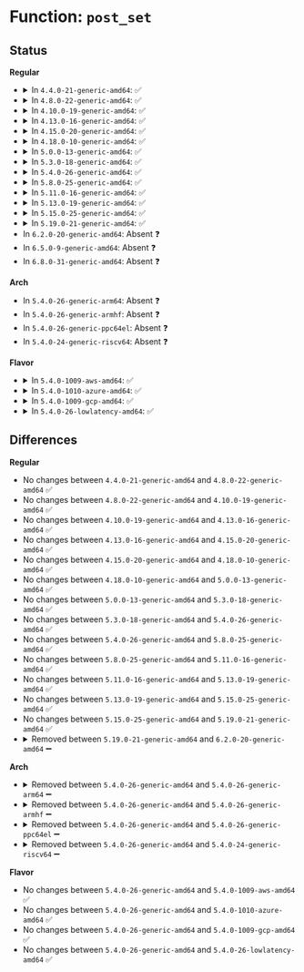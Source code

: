 # Function: <code>post_set</code>

## Status
<b>Regular</b>
<ul>
<li>
<details>
<summary>In <code>4.4.0-21-generic-amd64</code>: ✅</summary>

```c
void post_set()
```

```json
{
  "name": "post_set",
  "collision_type": "Unique Static",
  "inline_type": "No",
  "funcs": [
    {
      "addr": 18446744071579156720,
      "name": "post_set",
      "external": false,
      "loc": "arch/x86/kernel/cpu/mtrr/generic.c:762",
      "file": "arch/x86/kernel/cpu/mtrr/generic.c",
      "inline": "seen, unknown",
      "caller_inline": [],
      "caller_func": [
        "arch/x86/kernel/cpu/mtrr/generic.c:generic_set_all",
        "arch/x86/kernel/cpu/mtrr/generic.c:generic_set_mtrr",
        "arch/x86/kernel/cpu/mtrr/generic.c:get_mtrr_state"
      ]
    }
  ],
  "symbols": [
    {
      "addr": 18446744071579156720,
      "name": "post_set",
      "section": ".text",
      "bind": "STB_LOCAL",
      "size": 103
    }
  ]
}
```
</details>
</li>
<li>
<details>
<summary>In <code>4.8.0-22-generic-amd64</code>: ✅</summary>

```c
void post_set()
```

```json
{
  "name": "post_set",
  "collision_type": "Unique Static",
  "inline_type": "No",
  "funcs": [
    {
      "addr": 18446744071579156912,
      "name": "post_set",
      "external": false,
      "loc": "arch/x86/kernel/cpu/mtrr/generic.c:765",
      "file": "arch/x86/kernel/cpu/mtrr/generic.c",
      "inline": "seen, unknown",
      "caller_inline": [],
      "caller_func": [
        "arch/x86/kernel/cpu/mtrr/generic.c:generic_set_mtrr",
        "arch/x86/kernel/cpu/mtrr/generic.c:generic_set_all",
        "arch/x86/kernel/cpu/mtrr/generic.c:mtrr_bp_pat_init"
      ]
    }
  ],
  "symbols": [
    {
      "addr": 18446744071579156912,
      "name": "post_set",
      "section": ".text",
      "bind": "STB_LOCAL",
      "size": 103
    }
  ]
}
```
</details>
</li>
<li>
<details>
<summary>In <code>4.10.0-19-generic-amd64</code>: ✅</summary>

```c
void post_set()
```

```json
{
  "name": "post_set",
  "collision_type": "Unique Static",
  "inline_type": "No",
  "funcs": [
    {
      "addr": 18446744071579166208,
      "name": "post_set",
      "external": false,
      "loc": "arch/x86/kernel/cpu/mtrr/generic.c:765",
      "file": "arch/x86/kernel/cpu/mtrr/generic.c",
      "inline": "seen, unknown",
      "caller_inline": [],
      "caller_func": [
        "arch/x86/kernel/cpu/mtrr/generic.c:generic_set_mtrr",
        "arch/x86/kernel/cpu/mtrr/generic.c:generic_set_all",
        "arch/x86/kernel/cpu/mtrr/generic.c:mtrr_bp_pat_init"
      ]
    }
  ],
  "symbols": [
    {
      "addr": 18446744071579166208,
      "name": "post_set",
      "section": ".text",
      "bind": "STB_LOCAL",
      "size": 103
    }
  ]
}
```
</details>
</li>
<li>
<details>
<summary>In <code>4.13.0-16-generic-amd64</code>: ✅</summary>

```c
void post_set()
```

```json
{
  "name": "post_set",
  "collision_type": "Unique Static",
  "inline_type": "No",
  "funcs": [
    {
      "addr": 18446744071579166064,
      "name": "post_set",
      "external": false,
      "loc": "arch/x86/kernel/cpu/mtrr/generic.c:765",
      "file": "arch/x86/kernel/cpu/mtrr/generic.c",
      "inline": "seen, unknown",
      "caller_inline": [],
      "caller_func": [
        "arch/x86/kernel/cpu/mtrr/generic.c:generic_set_mtrr",
        "arch/x86/kernel/cpu/mtrr/generic.c:generic_set_all",
        "arch/x86/kernel/cpu/mtrr/generic.c:mtrr_bp_pat_init"
      ]
    }
  ],
  "symbols": [
    {
      "addr": 18446744071579166064,
      "name": "post_set",
      "section": ".text",
      "bind": "STB_LOCAL",
      "size": 103
    }
  ]
}
```
</details>
</li>
<li>
<details>
<summary>In <code>4.15.0-20-generic-amd64</code>: ✅</summary>

```c
void post_set()
```

```json
{
  "name": "post_set",
  "collision_type": "Unique Static",
  "inline_type": "No",
  "funcs": [
    {
      "addr": 18446744071579180768,
      "name": "post_set",
      "external": false,
      "loc": "arch/x86/kernel/cpu/mtrr/generic.c:765",
      "file": "arch/x86/kernel/cpu/mtrr/generic.c",
      "inline": "seen, unknown",
      "caller_inline": [],
      "caller_func": [
        "arch/x86/kernel/cpu/mtrr/generic.c:generic_set_mtrr",
        "arch/x86/kernel/cpu/mtrr/generic.c:generic_set_all",
        "arch/x86/kernel/cpu/mtrr/generic.c:mtrr_bp_pat_init"
      ]
    }
  ],
  "symbols": [
    {
      "addr": 18446744071579180768,
      "name": "post_set",
      "section": ".text",
      "bind": "STB_LOCAL",
      "size": 103
    }
  ]
}
```
</details>
</li>
<li>
<details>
<summary>In <code>4.18.0-10-generic-amd64</code>: ✅</summary>

```c
void post_set()
```

```json
{
  "name": "post_set",
  "collision_type": "Unique Static",
  "inline_type": "No",
  "funcs": [
    {
      "addr": 18446744071579192208,
      "name": "post_set",
      "external": false,
      "loc": "arch/x86/kernel/cpu/mtrr/generic.c:765",
      "file": "arch/x86/kernel/cpu/mtrr/generic.c",
      "inline": "seen, unknown",
      "caller_inline": [],
      "caller_func": [
        "arch/x86/kernel/cpu/mtrr/generic.c:generic_set_mtrr",
        "arch/x86/kernel/cpu/mtrr/generic.c:generic_set_all",
        "arch/x86/kernel/cpu/mtrr/generic.c:mtrr_bp_pat_init"
      ]
    }
  ],
  "symbols": [
    {
      "addr": 18446744071579192208,
      "name": "post_set",
      "section": ".text",
      "bind": "STB_LOCAL",
      "size": 103
    }
  ]
}
```
</details>
</li>
<li>
<details>
<summary>In <code>5.0.0-13-generic-amd64</code>: ✅</summary>

```c
void post_set()
```

```json
{
  "name": "post_set",
  "collision_type": "Unique Static",
  "inline_type": "No",
  "funcs": [
    {
      "addr": 18446744071579181648,
      "name": "post_set",
      "external": false,
      "loc": "arch/x86/kernel/cpu/mtrr/generic.c:765",
      "file": "arch/x86/kernel/cpu/mtrr/generic.c",
      "inline": "seen, unknown",
      "caller_inline": [],
      "caller_func": [
        "arch/x86/kernel/cpu/mtrr/generic.c:generic_set_mtrr",
        "arch/x86/kernel/cpu/mtrr/generic.c:generic_set_all",
        "arch/x86/kernel/cpu/mtrr/generic.c:mtrr_bp_pat_init"
      ]
    }
  ],
  "symbols": [
    {
      "addr": 18446744071579181648,
      "name": "post_set",
      "section": ".text",
      "bind": "STB_LOCAL",
      "size": 103
    }
  ]
}
```
</details>
</li>
<li>
<details>
<summary>In <code>5.3.0-18-generic-amd64</code>: ✅</summary>

```c
void post_set()
```

```json
{
  "name": "post_set",
  "collision_type": "Unique Static",
  "inline_type": "No",
  "funcs": [
    {
      "addr": 18446744071579194192,
      "name": "post_set",
      "external": false,
      "loc": "arch/x86/kernel/cpu/mtrr/generic.c:777",
      "file": "arch/x86/kernel/cpu/mtrr/generic.c",
      "inline": "seen, unknown",
      "caller_inline": [],
      "caller_func": [
        "arch/x86/kernel/cpu/mtrr/generic.c:generic_set_mtrr",
        "arch/x86/kernel/cpu/mtrr/generic.c:generic_set_all",
        "arch/x86/kernel/cpu/mtrr/generic.c:mtrr_bp_pat_init"
      ]
    }
  ],
  "symbols": [
    {
      "addr": 18446744071579194192,
      "name": "post_set",
      "section": ".text",
      "bind": "STB_LOCAL",
      "size": 103
    }
  ]
}
```
</details>
</li>
<li>
<details>
<summary>In <code>5.4.0-26-generic-amd64</code>: ✅</summary>

```c
void post_set()
```

```json
{
  "name": "post_set",
  "collision_type": "Unique Static",
  "inline_type": "No",
  "funcs": [
    {
      "addr": 18446744071579196496,
      "name": "post_set",
      "external": false,
      "loc": "arch/x86/kernel/cpu/mtrr/generic.c:777",
      "file": "arch/x86/kernel/cpu/mtrr/generic.c",
      "inline": "seen, unknown",
      "caller_inline": [],
      "caller_func": [
        "arch/x86/kernel/cpu/mtrr/generic.c:generic_set_mtrr",
        "arch/x86/kernel/cpu/mtrr/generic.c:generic_set_all",
        "arch/x86/kernel/cpu/mtrr/generic.c:mtrr_bp_pat_init"
      ]
    }
  ],
  "symbols": [
    {
      "addr": 18446744071579196496,
      "name": "post_set",
      "section": ".text",
      "bind": "STB_LOCAL",
      "size": 103
    }
  ]
}
```
</details>
</li>
<li>
<details>
<summary>In <code>5.8.0-25-generic-amd64</code>: ✅</summary>

```c
void post_set()
```

```json
{
  "name": "post_set",
  "collision_type": "Unique Static",
  "inline_type": "No",
  "funcs": [
    {
      "addr": 18446744071579217328,
      "name": "post_set",
      "external": false,
      "loc": "arch/x86/kernel/cpu/mtrr/generic.c:777",
      "file": "arch/x86/kernel/cpu/mtrr/generic.c",
      "inline": "seen, unknown",
      "caller_inline": [],
      "caller_func": [
        "arch/x86/kernel/cpu/mtrr/generic.c:generic_set_mtrr",
        "arch/x86/kernel/cpu/mtrr/generic.c:generic_set_all",
        "arch/x86/kernel/cpu/mtrr/generic.c:mtrr_bp_pat_init"
      ]
    }
  ],
  "symbols": [
    {
      "addr": 18446744071579217328,
      "name": "post_set",
      "section": ".text",
      "bind": "STB_LOCAL",
      "size": 103
    }
  ]
}
```
</details>
</li>
<li>
<details>
<summary>In <code>5.11.0-16-generic-amd64</code>: ✅</summary>

```c
void post_set()
```

```json
{
  "name": "post_set",
  "collision_type": "Unique Static",
  "inline_type": "No",
  "funcs": [
    {
      "addr": 18446744071579212048,
      "name": "post_set",
      "external": false,
      "loc": "arch/x86/kernel/cpu/mtrr/generic.c:777",
      "file": "arch/x86/kernel/cpu/mtrr/generic.c",
      "inline": "seen, unknown",
      "caller_inline": [],
      "caller_func": [
        "arch/x86/kernel/cpu/mtrr/generic.c:generic_set_mtrr",
        "arch/x86/kernel/cpu/mtrr/generic.c:generic_set_all",
        "arch/x86/kernel/cpu/mtrr/generic.c:mtrr_bp_pat_init"
      ]
    }
  ],
  "symbols": [
    {
      "addr": 18446744071579212048,
      "name": "post_set",
      "section": ".text",
      "bind": "STB_LOCAL",
      "size": 103
    }
  ]
}
```
</details>
</li>
<li>
<details>
<summary>In <code>5.13.0-19-generic-amd64</code>: ✅</summary>

```c
void post_set()
```

```json
{
  "name": "post_set",
  "collision_type": "Unique Static",
  "inline_type": "No",
  "funcs": [
    {
      "addr": 18446744071579214480,
      "name": "post_set",
      "external": false,
      "loc": "arch/x86/kernel/cpu/mtrr/generic.c:776",
      "file": "arch/x86/kernel/cpu/mtrr/generic.c",
      "inline": "seen, unknown",
      "caller_inline": [],
      "caller_func": [
        "arch/x86/kernel/cpu/mtrr/generic.c:generic_set_mtrr",
        "arch/x86/kernel/cpu/mtrr/generic.c:generic_set_mtrr",
        "arch/x86/kernel/cpu/mtrr/generic.c:generic_set_all",
        "arch/x86/kernel/cpu/mtrr/generic.c:mtrr_bp_pat_init"
      ]
    }
  ],
  "symbols": [
    {
      "addr": 18446744071579214480,
      "name": "post_set",
      "section": ".text",
      "bind": "STB_LOCAL",
      "size": 103
    }
  ]
}
```
</details>
</li>
<li>
<details>
<summary>In <code>5.15.0-25-generic-amd64</code>: ✅</summary>

```c
void post_set()
```

```json
{
  "name": "post_set",
  "collision_type": "Unique Static",
  "inline_type": "No",
  "funcs": [
    {
      "addr": 18446744071579252448,
      "name": "post_set",
      "external": false,
      "loc": "arch/x86/kernel/cpu/mtrr/generic.c:776",
      "file": "arch/x86/kernel/cpu/mtrr/generic.c",
      "inline": "seen, unknown",
      "caller_inline": [],
      "caller_func": [
        "arch/x86/kernel/cpu/mtrr/generic.c:generic_set_mtrr",
        "arch/x86/kernel/cpu/mtrr/generic.c:generic_set_mtrr",
        "arch/x86/kernel/cpu/mtrr/generic.c:generic_set_all",
        "arch/x86/kernel/cpu/mtrr/generic.c:mtrr_bp_pat_init"
      ]
    }
  ],
  "symbols": [
    {
      "addr": 18446744071579252448,
      "name": "post_set",
      "section": ".text",
      "bind": "STB_LOCAL",
      "size": 103
    }
  ]
}
```
</details>
</li>
<li>
<details>
<summary>In <code>5.19.0-21-generic-amd64</code>: ✅</summary>

```c
void post_set()
```

```json
{
  "name": "post_set",
  "collision_type": "Unique Static",
  "inline_type": "No",
  "funcs": [
    {
      "addr": 18446744071579304832,
      "name": "post_set",
      "external": false,
      "loc": "arch/x86/kernel/cpu/mtrr/generic.c:776",
      "file": "arch/x86/kernel/cpu/mtrr/generic.c",
      "inline": "seen, unknown",
      "caller_inline": [],
      "caller_func": [
        "arch/x86/kernel/cpu/mtrr/generic.c:generic_set_mtrr",
        "arch/x86/kernel/cpu/mtrr/generic.c:generic_set_all",
        "arch/x86/kernel/cpu/mtrr/generic.c:mtrr_bp_pat_init"
      ]
    }
  ],
  "symbols": [
    {
      "addr": 18446744071579304832,
      "name": "post_set",
      "section": ".text",
      "bind": "STB_LOCAL",
      "size": 162
    }
  ]
}
```
</details>
</li>
<li>
In <code>6.2.0-20-generic-amd64</code>: Absent ❓
</li>
<li>
In <code>6.5.0-9-generic-amd64</code>: Absent ❓
</li>
<li>
In <code>6.8.0-31-generic-amd64</code>: Absent ❓
</li>
</ul>
<b>Arch</b>
<ul>
<li>
In <code>5.4.0-26-generic-arm64</code>: Absent ❓
</li>
<li>
In <code>5.4.0-26-generic-armhf</code>: Absent ❓
</li>
<li>
In <code>5.4.0-26-generic-ppc64el</code>: Absent ❓
</li>
<li>
In <code>5.4.0-24-generic-riscv64</code>: Absent ❓
</li>
</ul>
<b>Flavor</b>
<ul>
<li>
<details>
<summary>In <code>5.4.0-1009-aws-amd64</code>: ✅</summary>

```c
void post_set()
```

```json
{
  "name": "post_set",
  "collision_type": "Unique Static",
  "inline_type": "No",
  "funcs": [
    {
      "addr": 18446744071579195344,
      "name": "post_set",
      "external": false,
      "loc": "arch/x86/kernel/cpu/mtrr/generic.c:777",
      "file": "arch/x86/kernel/cpu/mtrr/generic.c",
      "inline": "seen, unknown",
      "caller_inline": [],
      "caller_func": [
        "arch/x86/kernel/cpu/mtrr/generic.c:generic_set_mtrr",
        "arch/x86/kernel/cpu/mtrr/generic.c:generic_set_all",
        "arch/x86/kernel/cpu/mtrr/generic.c:mtrr_bp_pat_init"
      ]
    }
  ],
  "symbols": [
    {
      "addr": 18446744071579195344,
      "name": "post_set",
      "section": ".text",
      "bind": "STB_LOCAL",
      "size": 103
    }
  ]
}
```
</details>
</li>
<li>
<details>
<summary>In <code>5.4.0-1010-azure-amd64</code>: ✅</summary>

```c
void post_set()
```

```json
{
  "name": "post_set",
  "collision_type": "Unique Static",
  "inline_type": "No",
  "funcs": [
    {
      "addr": 18446744071579130128,
      "name": "post_set",
      "external": false,
      "loc": "arch/x86/kernel/cpu/mtrr/generic.c:777",
      "file": "arch/x86/kernel/cpu/mtrr/generic.c",
      "inline": "seen, unknown",
      "caller_inline": [],
      "caller_func": [
        "arch/x86/kernel/cpu/mtrr/generic.c:generic_set_mtrr",
        "arch/x86/kernel/cpu/mtrr/generic.c:generic_set_all",
        "arch/x86/kernel/cpu/mtrr/generic.c:mtrr_bp_pat_init"
      ]
    }
  ],
  "symbols": [
    {
      "addr": 18446744071579130128,
      "name": "post_set",
      "section": ".text",
      "bind": "STB_LOCAL",
      "size": 95
    }
  ]
}
```
</details>
</li>
<li>
<details>
<summary>In <code>5.4.0-1009-gcp-amd64</code>: ✅</summary>

```c
void post_set()
```

```json
{
  "name": "post_set",
  "collision_type": "Unique Static",
  "inline_type": "No",
  "funcs": [
    {
      "addr": 18446744071579196416,
      "name": "post_set",
      "external": false,
      "loc": "arch/x86/kernel/cpu/mtrr/generic.c:777",
      "file": "arch/x86/kernel/cpu/mtrr/generic.c",
      "inline": "seen, unknown",
      "caller_inline": [],
      "caller_func": [
        "arch/x86/kernel/cpu/mtrr/generic.c:generic_set_mtrr",
        "arch/x86/kernel/cpu/mtrr/generic.c:generic_set_all",
        "arch/x86/kernel/cpu/mtrr/generic.c:mtrr_bp_pat_init"
      ]
    }
  ],
  "symbols": [
    {
      "addr": 18446744071579196416,
      "name": "post_set",
      "section": ".text",
      "bind": "STB_LOCAL",
      "size": 103
    }
  ]
}
```
</details>
</li>
<li>
<details>
<summary>In <code>5.4.0-26-lowlatency-amd64</code>: ✅</summary>

```c
void post_set()
```

```json
{
  "name": "post_set",
  "collision_type": "Unique Static",
  "inline_type": "No",
  "funcs": [
    {
      "addr": 18446744071579201696,
      "name": "post_set",
      "external": false,
      "loc": "arch/x86/kernel/cpu/mtrr/generic.c:777",
      "file": "arch/x86/kernel/cpu/mtrr/generic.c",
      "inline": "seen, unknown",
      "caller_inline": [],
      "caller_func": [
        "arch/x86/kernel/cpu/mtrr/generic.c:generic_set_mtrr",
        "arch/x86/kernel/cpu/mtrr/generic.c:generic_set_all",
        "arch/x86/kernel/cpu/mtrr/generic.c:mtrr_bp_pat_init"
      ]
    }
  ],
  "symbols": [
    {
      "addr": 18446744071579201696,
      "name": "post_set",
      "section": ".text",
      "bind": "STB_LOCAL",
      "size": 101
    }
  ]
}
```
</details>
</li>
</ul>

## Differences
<b>Regular</b>
<ul>
<li>
No changes between <code>4.4.0-21-generic-amd64</code> and <code>4.8.0-22-generic-amd64</code> ✅
</li>
<li>
No changes between <code>4.8.0-22-generic-amd64</code> and <code>4.10.0-19-generic-amd64</code> ✅
</li>
<li>
No changes between <code>4.10.0-19-generic-amd64</code> and <code>4.13.0-16-generic-amd64</code> ✅
</li>
<li>
No changes between <code>4.13.0-16-generic-amd64</code> and <code>4.15.0-20-generic-amd64</code> ✅
</li>
<li>
No changes between <code>4.15.0-20-generic-amd64</code> and <code>4.18.0-10-generic-amd64</code> ✅
</li>
<li>
No changes between <code>4.18.0-10-generic-amd64</code> and <code>5.0.0-13-generic-amd64</code> ✅
</li>
<li>
No changes between <code>5.0.0-13-generic-amd64</code> and <code>5.3.0-18-generic-amd64</code> ✅
</li>
<li>
No changes between <code>5.3.0-18-generic-amd64</code> and <code>5.4.0-26-generic-amd64</code> ✅
</li>
<li>
No changes between <code>5.4.0-26-generic-amd64</code> and <code>5.8.0-25-generic-amd64</code> ✅
</li>
<li>
No changes between <code>5.8.0-25-generic-amd64</code> and <code>5.11.0-16-generic-amd64</code> ✅
</li>
<li>
No changes between <code>5.11.0-16-generic-amd64</code> and <code>5.13.0-19-generic-amd64</code> ✅
</li>
<li>
No changes between <code>5.13.0-19-generic-amd64</code> and <code>5.15.0-25-generic-amd64</code> ✅
</li>
<li>
No changes between <code>5.15.0-25-generic-amd64</code> and <code>5.19.0-21-generic-amd64</code> ✅
</li>
<li>
<details>
<summary>Removed between <code>5.19.0-21-generic-amd64</code> and <code>6.2.0-20-generic-amd64</code> ➖</summary>

```c
void post_set()
```
</details>
</li>
</ul>
<b>Arch</b>
<ul>
<li>
<details>
<summary>Removed between <code>5.4.0-26-generic-amd64</code> and <code>5.4.0-26-generic-arm64</code> ➖</summary>

```c
void post_set()
```
</details>
</li>
<li>
<details>
<summary>Removed between <code>5.4.0-26-generic-amd64</code> and <code>5.4.0-26-generic-armhf</code> ➖</summary>

```c
void post_set()
```
</details>
</li>
<li>
<details>
<summary>Removed between <code>5.4.0-26-generic-amd64</code> and <code>5.4.0-26-generic-ppc64el</code> ➖</summary>

```c
void post_set()
```
</details>
</li>
<li>
<details>
<summary>Removed between <code>5.4.0-26-generic-amd64</code> and <code>5.4.0-24-generic-riscv64</code> ➖</summary>

```c
void post_set()
```
</details>
</li>
</ul>
<b>Flavor</b>
<ul>
<li>
No changes between <code>5.4.0-26-generic-amd64</code> and <code>5.4.0-1009-aws-amd64</code> ✅
</li>
<li>
No changes between <code>5.4.0-26-generic-amd64</code> and <code>5.4.0-1010-azure-amd64</code> ✅
</li>
<li>
No changes between <code>5.4.0-26-generic-amd64</code> and <code>5.4.0-1009-gcp-amd64</code> ✅
</li>
<li>
No changes between <code>5.4.0-26-generic-amd64</code> and <code>5.4.0-26-lowlatency-amd64</code> ✅
</li>
</ul>
